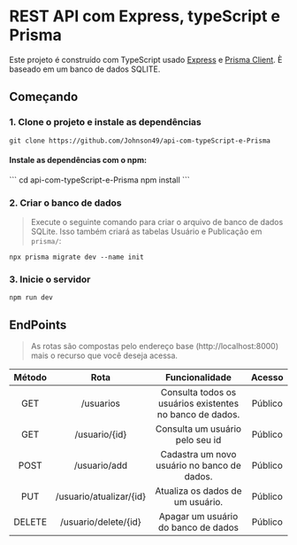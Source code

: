 # REST API com Express, typeScript e Prisma

Este projeto é construído com TypeScript usado [Express](https://expressjs.com/) e [Prisma Client](https://www.prisma.io/docs/concepts/components/prisma-client). È baseado em um banco de dados SQLITE.

## Começando

### 1. Clone o projeto e instale as dependências

`git clone https://github.com/Johnson49/api-com-typeScript-e-Prisma`

<h4> Instale as dependências com o npm:</h4>
```
cd api-com-typeScript-e-Prisma
npm install
```

### 2. Criar o banco de dados

> Execute o seguinte comando para criar o arquivo de banco de dados SQLite. Isso também criará as tabelas Usuário e Publicação em `prisma/`:

`npx prisma migrate dev --name init`

### 3. Inicie o servidor 
`npm run dev`

## EndPoints

> As rotas são compostas pelo endereço base (http://localhost:8000) mais o recurso que você deseja acessa.

|Método|Rota| Funcionalidade| Acesso |
|:-------:|:-----:|:------:|:------:|
|GET | /usuarios | Consulta todos os usuários existentes no banco de dados.| Público |
|GET |  /usuario/{id} | Consulta um usuário pelo seu id| Público |
|POST | /usuario/add | Cadastra um novo usuário no banco de dados. | Público |
| PUT | /usuario/atualizar/{id} | Atualiza os dados de um usuário.| Público |
| DELETE | /usuario/delete/{id} |  Apagar um usuário do banco de dados| Público |




